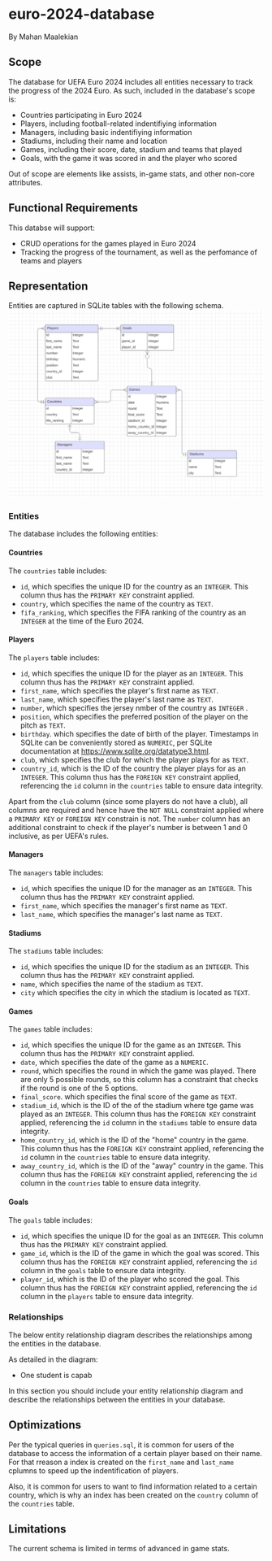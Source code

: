 # euro-2024-database

By Mahan Maalekian

## Scope

The database for UEFA Euro 2024 includes all entities necessary to track the progress of the 2024 Euro.
As such, included in the database's scope is:
* Countries participating in Euro 2024
* Players, including football-related indentifiying information
* Managers, including basic indentifiying information
* Stadiums, including their name and location
* Games, including their score, date, stadium and teams that played
* Goals, with the game it was scored in and the player who scored

Out of scope are elements like assists, in-game stats, and other non-core attributes.

## Functional Requirements

This databse will support:

* CRUD operations for the games played in Euro 2024
* Tracking the progress of the tournament, as well as the perfomance of teams and players

## Representation

Entities are captured in SQLite tables with the following schema.
![Entity relationship diagram](euro-2024-design/diagram.png)


### Entities

The database includes the following entities:

#### Countries

The `countries` table includes:

* `id`, which specifies the unique ID for the country as an `INTEGER`. This column thus has the `PRIMARY KEY` constraint applied.
* `country`, which specifies the name of the country as `TEXT`.
* `fifa_ranking`, which specifies the FIFA ranking of the country as an `INTEGER` at the time of the Euro 2024.

#### Players

The `players` table includes:

* `id`, which specifies the unique ID for the player as an `INTEGER`. This column thus has the `PRIMARY KEY` constraint applied.
* `first_name`, which specifies the player's first name as `TEXT`.
* `last_name`, which specifies the player's last name as `TEXT`.
* `number`, which specifies the jersey nmber of the country as `INTEGER` .
* `position`, which specifies the preferred position of the player on the pitch as `TEXT`.
* `birthday`. which specifies the date of birth of the player.  Timestamps in SQLite can be conveniently stored as `NUMERIC`, per SQLite documentation at <https://www.sqlite.org/datatype3.html>.
* `club`, which specifies the club for which the player plays for as `TEXT`.
* `country_id`, which is the ID of the country the player plays for as an `INTEGER`. This column thus has the `FOREIGN KEY` constraint applied, referencing the `id` column in the `countries` table to ensure data integrity.

Apart from the `club` column (since some players do not have a club), all columns are required and hence have the `NOT NULL` constraint applied where a `PRIMARY KEY` or `FOREIGN KEY` constrain is not. The `number` column has an additional constraint to check if the player's number is between 1 and 0 inclusive, as per UEFA's rules.


#### Managers

The `managers` table includes:

* `id`, which specifies the unique ID for the manager as an `INTEGER`. This column thus has the `PRIMARY KEY` constraint applied.
* `first_name`, which specifies the manager's first name as `TEXT`.
* `last_name`, which specifies the manager's last name as `TEXT`.

#### Stadiums

The `stadiums` table includes:
 * `id`, which specifies the unique ID for the stadium as an `INTEGER`. This column thus has the `PRIMARY KEY` constraint applied.
 * `name`, which specifies the name of the stadium as `TEXT`.
 * `city` which specifies the city in which the stadium is located as `TEXT`.

 #### Games

 The `games` table includes:
 * `id`, which specifies the unique ID for the game as an `INTEGER`. This column thus has the `PRIMARY KEY` constraint applied.
* `date`, which specifies the date of the game as a `NUMERIC`.
* `round`, which specifies the round in which the game was played. There are only 5 possible rounds, so this column has a constraint that checks if the round is one of the 5 options.
* `final_score`. which specifies the final score of the game as `TEXT`.
* `stadium_id`, which is the ID of the of the stadium where tge game was played as an `INTEGER`. This column thus has the `FOREIGN KEY` constraint applied, referencing the `id` column in the `stadiums` table to ensure data integrity.
* `home_country_id`, which is the ID of the "home" country in the game. This column thus has the `FOREIGN KEY` constraint applied, referencing the `id` column in the `countries` table to ensure data integrity.
* `away_country_id`, which is the ID of the "away" country in the game. This column thus has the `FOREIGN KEY` constraint applied, referencing the `id` column in the `countries` table to ensure data integrity.

#### Goals

The `goals` table includes:
 * `id`, which specifies the unique ID for the goal as an `INTEGER`. This column thus has the `PRIMARY KEY` constraint applied.
* `game_id`, which is the ID of the game in which the goal was scored. This column thus has the `FOREIGN KEY` constraint applied, referencing the `id` column in the `goals` table to ensure data integrity.
* `player_id`, which is the ID of the player who scored the goal. This column thus has the `FOREIGN KEY` constraint applied, referencing the `id` column in the `players` table to ensure data integrity.


### Relationships

The below entity relationship diagram describes the relationships among the entities in the database.

As detailed in the diagram:

* One student is capab

In this section you should include your entity relationship diagram and describe the relationships between the entities in your database.

## Optimizations

Per the typical queries in `queries.sql`, it is common for users of the database to access the information of a certain player based on their name. For that rreason a index is created on the `first_name` and `last_name` cplumns to speed up the indentification of players.

Also, it is common for users to want to find information related to a certain country, which is why an index has been created on the `country` column of the `countries` table.

## Limitations

The current schema is limited in terms of advanced in game stats.
